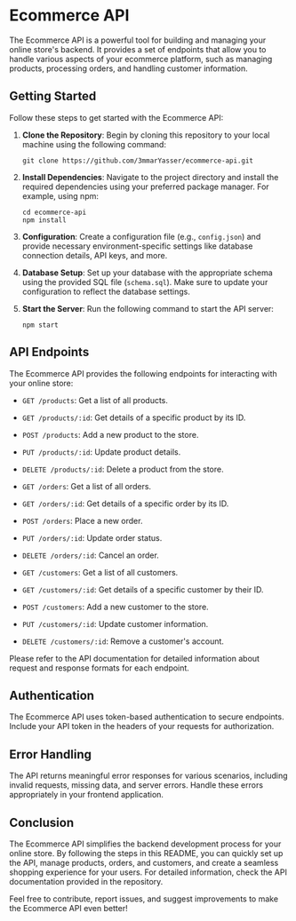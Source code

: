 # Ecommerce API

The Ecommerce API is a powerful tool for building and managing your online store's backend. It provides a set of endpoints that allow you to handle various aspects of your ecommerce platform, such as managing products, processing orders, and handling customer information.

## Getting Started

Follow these steps to get started with the Ecommerce API:

1. **Clone the Repository**: Begin by cloning this repository to your local machine using the following command:
   ```
   git clone https://github.com/3mmarYasser/ecommerce-api.git
   ```

2. **Install Dependencies**: Navigate to the project directory and install the required dependencies using your preferred package manager. For example, using npm:
   ```
   cd ecommerce-api
   npm install
   ```

3. **Configuration**: Create a configuration file (e.g., `config.json`) and provide necessary environment-specific settings like database connection details, API keys, and more.

4. **Database Setup**: Set up your database with the appropriate schema using the provided SQL file (`schema.sql`). Make sure to update your configuration to reflect the database settings.

5. **Start the Server**: Run the following command to start the API server:
   ```
   npm start
   ```

## API Endpoints

The Ecommerce API provides the following endpoints for interacting with your online store:

- `GET /products`: Get a list of all products.
- `GET /products/:id`: Get details of a specific product by its ID.
- `POST /products`: Add a new product to the store.
- `PUT /products/:id`: Update product details.
- `DELETE /products/:id`: Delete a product from the store.

- `GET /orders`: Get a list of all orders.
- `GET /orders/:id`: Get details of a specific order by its ID.
- `POST /orders`: Place a new order.
- `PUT /orders/:id`: Update order status.
- `DELETE /orders/:id`: Cancel an order.

- `GET /customers`: Get a list of all customers.
- `GET /customers/:id`: Get details of a specific customer by their ID.
- `POST /customers`: Add a new customer to the store.
- `PUT /customers/:id`: Update customer information.
- `DELETE /customers/:id`: Remove a customer's account.

Please refer to the API documentation for detailed information about request and response formats for each endpoint.

## Authentication

The Ecommerce API uses token-based authentication to secure endpoints. Include your API token in the headers of your requests for authorization.

## Error Handling

The API returns meaningful error responses for various scenarios, including invalid requests, missing data, and server errors. Handle these errors appropriately in your frontend application.

## Conclusion

The Ecommerce API simplifies the backend development process for your online store. By following the steps in this README, you can quickly set up the API, manage products, orders, and customers, and create a seamless shopping experience for your users. For detailed information, check the API documentation provided in the repository.

Feel free to contribute, report issues, and suggest improvements to make the Ecommerce API even better!
